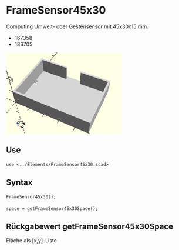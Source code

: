 # FrameSensor45x30
Computing Umwelt- oder Gestensensor mit 45x30x15 mm.
- 167358
- 186705

![FrameSensor45x30](../../images/FrameSensor45x30.png)

## Use
```
use <../Elements/FrameSensor45x30.scad>
```

## Syntax
```
FrameSensor45x30();

space = getFrameSensor45x30Space();
```

## Rückgabewert getFrameSensor45x30Space
Fläche als \[x,y]-Liste